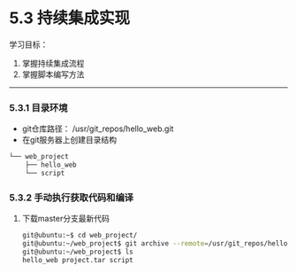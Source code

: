 # 5.3 持续集成实现
学习目标：

1. 掌握持续集成流程
2. 掌握脚本编写方法

---

### 5.3.1 目录环境

- git仓库路径：
/usr/git_repos/hello_web.git
- 在git服务器上创建目录结构
```bash
└── web_project
    ├── hello_web
    └── script
```

### 5.3.2 手动执行获取代码和编译
1. 下载master分支最新代码
    ```bash
    git@ubuntu:~$ cd web_project/
    git@ubuntu:~/web_project$ git archive --remote=/usr/git_repos/hello_web.git --format=tar -o project.tar master
    git@ubuntu:~/web_project$ ls
    hello_web project.tar script
    ```